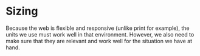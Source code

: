 # Sizing

Because the web is flexible and responsive (unlike print for example), the units we use must work well in that environment. However, we also need to make sure that they are relevant and work well for the situation we have at hand.
